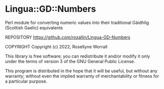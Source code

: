 # Lingua::GD::Numbers
Perl module for converting numeric values into their traditional Gàidhlig (Scottish Gaelic) equivalents

REPOSITORY
https://github.com/rozallin/Lingua-GD-Numbers

COPYRIGHT
Copyright (c) 2022, Rosellyne Worrall

This library is free software; you can redistribute it and/or modify it only under the terms of version 3 of the GNU General Public License.

This program is distributed in the hope that it will be useful, but without any warranty; without even the implied warranty of merchantability or fitness for a particular purpose.
